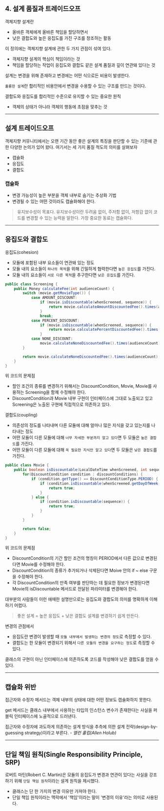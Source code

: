 ## 4. 설계 품질과 트레이드오프
객체지향 설계란

- 올바른 객체에게 올바른 책임을 할당하면서
- 낮은 결합도와 높은 응집도를 가진 구조를 창조하는 활동

이 정의에는 객체지향 설계에 관한 두 가지 관점이 섞여 있다.

- 객체지향 설계의 핵심이 책임이라는 것
- 책임을 할당하는 작업이 응집도와 결합도 같은 설계 품질과 깊이 연관돼 있다는 것

설계는 변경을 위해 존재하고 변경에는 어떤 식으로든 비용이 발생한다.

`훌륭한 설계`란 합리적인 비용안에서 변경을 수용할 수 있는 구조를 만드는 것이다.

결합도와 응집도를 합리적인 수준으로 유지할 수 있는 중요한 원칙

- 객체의 상태가 아니라 객체의 행동에 초점을 맞추는 것

---

## 설계 트레이드오프

객체지향 커뮤니티에서는 오랜 기간 동안 좋은 설계의 특징을 판단할 수 있는 기준에 관한 다양한 논의가 있어 왔다. 
여기서는 세 가지 품질 척도의 의미를 살펴보자

- 캡슐화
- 응집도
- 결합도

### 캡슐화

- 변경 가능성이 높은 부분을 객체 내부로 숨기는 추상화 기법
- 변경될 수 있는 어떤 것이라도 캡슐화해야 한다.

> 유지보수성이 목표다. 유지보수성이란 두려움 없이, 주저함 없이, 저항감 없이 코드를 변경할 수 있는 능력을 말한다. 
가장 중요한 동료는 캡슐화다.

---

## 응집도와 결합도

응집도(cohesion)

- 모듈에 포함된 내부 요소들이 연관돼 있는 정도
- 모듈 내의 요소들이 `하나의 목적`을 위해 긴밀하게 협력한다면 `높은 응집도`를 가진다.
- 모듈 내의 요소들이 `서로 다른 목적`을 추구한다면 `낮은 응집도`를 가진다.

```java
public class Screening {
    public Money calculateFee(int audienceCount) {
        switch (movie.getMovieType()) {
            case AMOUNT_DISCOUNT:
                if (movie.isDiscountable(whenScreened, sequence)) {
                    return movie.calculateAmountDiscountedFee().times(audienceCount);
                }
                break;
            case PERCENT_DISCOUNT:
                if (movie.isDiscountable(whenScreened, sequence)) {
                    return movie.calculatePercentDiscountedFee().times(audienceCount);
                }
            case NONE_DISCOUNT:
                movie.calculateNoneDiscountedFee().times(audienceCount);
        }

        return movie.calculateNoneDiscountedFee().times(audienceCount);
    }
}
```

위 코드의 문제점

- 할인 조건의 종류를 변경하기 위해서는 DiscountCondition, Movie, Movie를 사용하는 Screening을 함께 수정해야 한다.
- DiscountCondition과 Movie 내부 구현이 인터페이스에 그대로 노출되고 있고 Screening은 노출된 구현에 직접적으로 의존하고 있다.

결합도(coupling)

- 의존성의 정도를 나타내며 다른 모듈에 대해 얼마나 많은 지식을 갖고 있는지를 나타내는 정도
- 어떤 모듈이 다른 모듈에 대해 `너무 자세한 부분까지 알고 있다`면 두 모듈은 `높은 결합도`를 가진다.
- 어떤 모듈이 다른 모듈에 대해 `꼭 필요한 지식만 알고 있다`면 두 모듈은 `낮은 결합도`를 가진다.

```java
public class Movie {
	public boolean isDiscountable(LocalDateTime whenScreened, int sequence) {
        for(DiscountCondition condition : discountConditions) {
            if (condition.getType() == DiscountConditionType.PERIOD) {
                if (condition.isDiscountable(whenScreened.getDayOfWeek(), whenScreened.toLocalTime())) {
                    return true;
                }
            } else {
                if (condition.isDiscountable(sequence)) {
                    return true;
                }
            }
        }

        return false;
    }
}
```

위 코드의 문제점

- DiscountCondition의 기간 할인 조건의 명칭이 PERIOD에서 다른 값으로 변경된다면 Movie를 수정해야 한다.
- DiscountCondition의 종류가 추가되거나 삭제된다면 Moive 안의 if ~ else 구문을 수정해야 한다.
- 각 DiscountCondition의 만족 여부를 판단하는 데 필요한 정보가 변경된다면 Movie의 isDiscountable 메서드로 전달된 파라미터를 변경해야 한다.

대부분의 사람들이 이런 애매한 설명만으로는 응집도와 결합도의 의미를 명확하게 이해하기 어렵다.

> 좋은 설계 = 높은 응집도 + 낮은 결합도
설계를 변경하기 쉽게 만든다.

변경의 관점에서

- 응집도란 변경이 발생할 때 `모듈 내부에서 발생하는 변경의 정도`로 측정할 수 있다.
- 결합도는 한 모듈이 변경되기 위해서 `다른 모듈의 변경을 요구하는 정도`로 측정할 수 있다.

클래스의 구현이 아닌 인터페이스에 의존하도록 코드를 작성해야 낮은 결합도를 얻을 수 있다.

---

## 캡슐화 위반

접근자와 수정자 메서드는 객체 내부의 상태에 대한 어떤 정보도 캡슐화하지 못한다.

get 메서드는 클래스 내부에서 사용하는 타입의 인스턴스 변수가 존재한다는 사실을 퍼블릭 인터페이스에 노골적으로 드러낸다.

접근자와 수정자에 과도하게 의존하는 설계 방식을 추측에 의한 설계 전략(design-by-guessing strategy)이라고 부른다. - *앨런 홀럽(Allen Holub)*

---

## 단일 책임 원칙(Single Responsibility Principle, SRP)

로버트 마틴(Robert C. Martin)은 모듈의 응집도가 변경과 연관이 있다는 사실을 강조하기 위해 `단일 책임 원칙`이라는 설계 원칙을 제시했다.

- 클래스는 단 한 가지의 변경 이유만 가져야 한다.
- 단일 책임 원칙이라는 맥락에서 '책임'이라는 말이 '변경의 이유'라는 의미로 사용된다.
